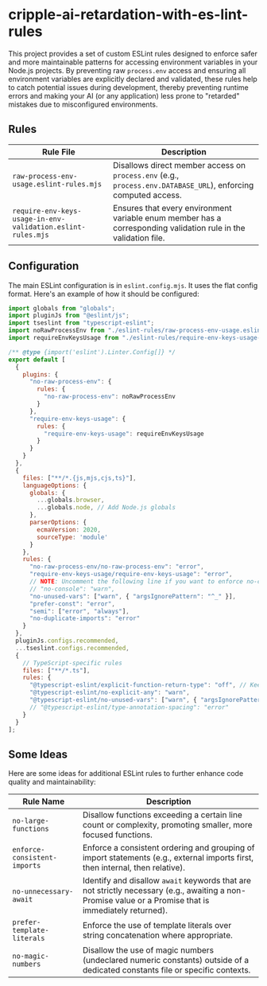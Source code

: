 # cripple-ai-retardation-with-es-lint-rules

This project provides a set of custom ESLint rules designed to enforce safer and more maintainable patterns for accessing environment variables in your Node.js projects. By preventing raw `process.env` access and ensuring all environment variables are explicitly declared and validated, these rules help to catch potential issues during development, thereby preventing runtime errors and making your AI (or any application) less prone to "retarded" mistakes due to misconfigured environments.

## Rules

| Rule File                                                       | Description                                                                                                |
| --------------------------------------------------------------- | ---------------------------------------------------------------------------------------------------------- |
| `raw-process-env-usage.eslint-rules.mjs`                        | Disallows direct member access on `process.env` (e.g., `process.env.DATABASE_URL`), enforcing computed access. |
| `require-env-keys-usage-in-env-validation.eslint-rules.mjs` | Ensures that every environment variable enum member has a corresponding validation rule in the validation file.      |

## Configuration

The main ESLint configuration is in `eslint.config.mjs`. It uses the flat config format. Here's an example of how it should be configured:

```javascript
import globals from "globals";
import pluginJs from "@eslint/js";
import tseslint from "typescript-eslint";
import noRawProcessEnv from "./eslint-rules/raw-process-env-usage.eslint-rules.mjs";
import requireEnvKeysUsage from "./eslint-rules/require-env-keys-usage-in-env-validation.eslint-rules.mjs";

/** @type {import('eslint').Linter.Config[]} */
export default [
  {
    plugins: {
      "no-raw-process-env": {
        rules: {
          "no-raw-process-env": noRawProcessEnv
        }
      },
      "require-env-keys-usage": {
        rules: {
          "require-env-keys-usage": requireEnvKeysUsage
        }
      }
    }
  },
  {
    files: ["**/*.{js,mjs,cjs,ts}"],
    languageOptions: {
      globals: {
        ...globals.browser,
        ...globals.node, // Add Node.js globals
      },
      parserOptions: {
        ecmaVersion: 2020,
        sourceType: 'module'
      }
    },
    rules: {
      "no-raw-process-env/no-raw-process-env": "error",
      "require-env-keys-usage/require-env-keys-usage": "error",
      // NOTE: Uncomment the following line if you want to enforce no-console
      // "no-console": "warn",
      "no-unused-vars": ["warn", { "argsIgnorePattern": "^_" }],
      "prefer-const": "error",
      "semi": ["error", "always"],
      "no-duplicate-imports": "error"
    }
  },
  pluginJs.configs.recommended,
  ...tseslint.configs.recommended,
  {
    // TypeScript-specific rules
    files: ["**/*.ts"],
    rules: {
      "@typescript-eslint/explicit-function-return-type": "off", // Keep it off as per existing config
      "@typescript-eslint/no-explicit-any": "warn",
      "@typescript-eslint/no-unused-vars": ["warn", { "argsIgnorePattern": "^_" }],
      // "@typescript-eslint/type-annotation-spacing": "error"
    }
  }
];
```

## Some Ideas

Here are some ideas for additional ESLint rules to further enhance code quality and maintainability:

| Rule Name                       | Description                                                                                                                                                              |
| ------------------------------- | ------------------------------------------------------------------------------------------------------------------------------------------------------------------------ |
| `no-large-functions`            | Disallow functions exceeding a certain line count or complexity, promoting smaller, more focused functions.                                                              |
| `enforce-consistent-imports`    | Enforce a consistent ordering and grouping of import statements (e.g., external imports first, then internal, then relative).                                            |
| `no-unnecessary-await`          | Identify and disallow `await` keywords that are not strictly necessary (e.g., awaiting a non-Promise value or a Promise that is immediately returned).                      |
| `prefer-template-literals`      | Enforce the use of template literals over string concatenation where appropriate.                                                                                        |
| `no-magic-numbers`              | Disallow the use of magic numbers (undeclared numeric constants) outside of a dedicated constants file or specific contexts.                                            |
